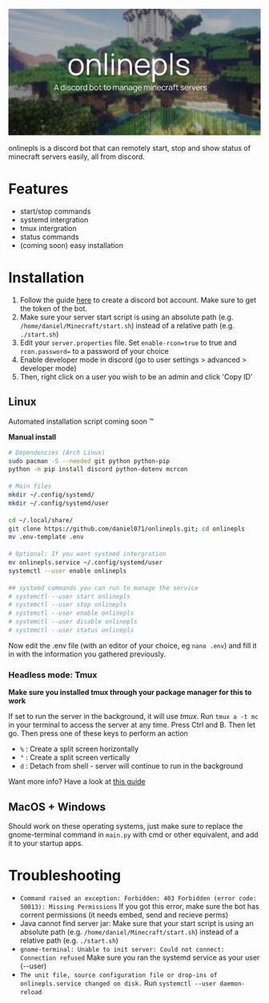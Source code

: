![banner](assets/banner.png)

onlinepls is a discord bot that can remotely start, stop and show status of minecraft servers easily, all from discord.

# Features
- start/stop commands
- systemd intergration
- tmux intergration
- status commands
- (coming soon) easy installation

# Installation
1. Follow the guide [here](https://discordpy.readthedocs.io/en/stable/discord.html) to create a discord bot account. Make sure to get the token of the bot.
2. Make sure your server start script is using an absolute path (e.g. `/home/daniel/Minecraft/start.sh`) instead of a relative path (e.g. `./start.sh`)
3. Edit your `server.properties` file. Set `enable-rcon=true` to true and `rcon.password=` to a password of your choice
4. Enable developer mode in discord (go to user settings > advanced > developer mode)
5. Then, right click on a user you wish to be an admin and click 'Copy ID'


## Linux
Automated installation script coming soon ™

**Manual install**
```sh
# Dependencies (Arch Linux)
sudo pacman -S --needed git python python-pip
python -m pip install discord python-dotenv mcrcon

# Main files
mkdir ~/.config/systemd/
mkdir ~/.config/systemd/user

cd ~/.local/share/
git clone https://github.com/daniel071/onlinepls.git; cd onlinepls
mv .env-template .env

# Optional: If you want systemd intergration
mv onlinepls.service ~/.config/systemd/user
systemctl --user enable onlinepls

## systemd commands you can run to manage the service
# systemctl --user start onlinepls
# systemctl --user stop onlinepls
# systemctl --user enable onlinepls
# systemctl --user disable onlinepls
# systemctl --user status onlinepls
```
Now edit the .env file (with an editor of your choice, eg `nano .env`) and fill it in with the information you gathered previously.

### Headless mode: Tmux

**Make sure you installed tmux through your package manager for this to work**

If set to run the server in the background, it will use *tmux*.
Run `tmux a -t mc` in your terminal to access the server at any time.
Press Ctrl and B. Then let go. Then press one of these keys to perform an action
- `%` : Create a split screen horizontally
- `"` : Create a split screen vertically
- `d` : Detach from shell - server will continue to run in the background

Want more info? Have a look at [this guide](https://www.hamvocke.com/blog/a-quick-and-easy-guide-to-tmux/)

## MacOS + Windows
Should work on these operating systems, just make sure to replace the gnome-terminal command in `main.py` with cmd or other equivalent, and add it to your startup apps.

# Troubleshooting
- `Command raised an exception: Forbidden: 403 Forbidden (error code: 50013): Missing Permissions` If you got this error, make sure the bot has corrent permissions (it needs embed, send and recieve perms)
- Java cannot find server jar: Make sure that your start script is using an absolute path (e.g. `/home/daniel/Minecraft/start.sh`) instead of a relative path (e.g. `./start.sh`)
-  `gnome-terminal: Unable to init server: Could not connect: Connection refused` Make sure you ran the systemd service as your user (--user)
- `The unit file, source configuration file or drop-ins of onlinepls.service changed on disk.` Run `systemctl --user daemon-reload`
